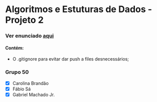 # Algoritmos e Estuturas de Dados - Projeto 2


### Ver enunciado [aqui](https://moodle.up.pt/pluginfile.php/133374/mod_resource/content/5/aed2122_trabalho2.pdf) <br/>

#### Contém:

- O .gitignore para evitar dar push a files desnecessários;


### Grupo 50

 - [x] Carolina Brandão
 - [x] Fábio Sá         
 - [x] Gabriel Machado Jr.
